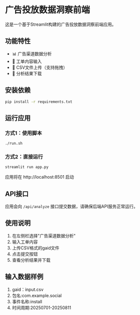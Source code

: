 # 广告投放数据洞察前端

这是一个基于Streamlit构建的广告投放数据洞察前端应用。

## 功能特性

- 📊 广告渠道数据分析
- 📝 工单内容输入
- 📁 CSV文件上传（支持拖拽）
- 🔗 分析结果下载

## 安装依赖

```bash
pip install -r requirements.txt
```

## 运行应用

### 方式1：使用脚本
```bash
./run.sh
```

### 方式2：直接运行
```bash
streamlit run app.py
```

应用将在 http://localhost:8501 启动

## API接口

应用会向 `/api/analyze` 接口提交数据，请确保后端API服务正常运行。

## 使用说明

1. 在左侧栏选择"广告渠道数据分析"
2. 输入工单内容
3. 上传CSV格式的gaid文件
4. 点击提交按钮
5. 查看分析结果并下载

## 输入数据样例

1. gaid：input.csv
2. 包名:com.example.social
3. 事件名称:install
4. 时间周期:20250701-20250811